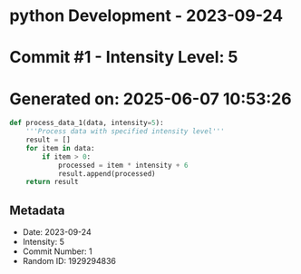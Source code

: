 ﻿# python Development - 2023-09-24
# Commit #1 - Intensity Level: 5
# Generated on: 2025-06-07 10:53:26
```python
def process_data_1(data, intensity=5):
    '''Process data with specified intensity level'''
    result = []
    for item in data:
        if item > 0:
            processed = item * intensity + 6
            result.append(processed)
    return result
```
## Metadata
- Date: 2023-09-24
- Intensity: 5
- Commit Number: 1
- Random ID: 1929294836
